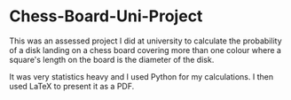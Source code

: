 # Chess-Board-Uni-Project

This was an assessed project I did at university to calculate the probability of a disk landing on a chess board covering more than one colour where a square's length on the board is the diameter of the disk.

It was very statistics heavy and I used Python for my calculations. I then used LaTeX to present it as a PDF.
